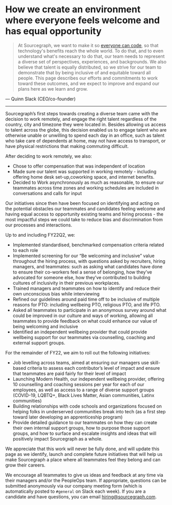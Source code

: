 # How we create an environment where everyone feels welcome and has equal opportunity

> At Sourcegraph, we want to make it so [everyone can code](../company/strategy.md), so that technology's benefits reach the whole world. To do that, and to even understand what's necessary to do that, our team needs to represent a diverse set of perspectives, experiences, and backgrounds. We also believe that talent is equally distributed, so we strive for our team to demonstrate that by being inclusive of and equitable toward all people. This page describes our efforts and commitments to work toward these outcomes, and we expect to improve and expand our plans here as we learn and grow.

— Quinn Slack (CEO/co-founder)

---

Sourcegraph’s first steps towards creating a diverse team came with the decision to work remotely, and engage the right talent regardless of the country, city and timezone they were located in. Besides allowing us access to talent across the globe, this decision enabled us to engage talent who are otherwise unable or unwilling to spend each day in an office, such as talent who take care of dependents at home, may not have access to transport, or have physical restrictions that making commuting difficult. 

After deciding to work remotely, we also:
- Chose to offer compensation that was independent of location
- Made sure our talent was supported in working remotely - including offering home desk set-up,coworking space, and internet benefits.
- Decided to Work asynchronously as much as reasonable, to ensure our teammates across time zones and working schedules are included in conversations and calls for input 

Our initiatives since then have been focused on identifying and acting on the potential obstacles our teammates and candidates feeling welcome and having equal access to opportunity existing teams and hiring process - the most impactful steps we could take to reduce bias and discrimination from our processes and interactions. 

Up to and including FY22Q2, we:
- Implemented standardised, benchmarked compensation criteria related to each role
- Implemented screening for our “Be welcoming and inclusive” value throughout the hiring process, with questions asked by recruiters, hiring managers, and teammates: such as asking what candidates have done to ensure their co-workers feel a sense of belonging, how they’ve advocated for someone else, how they’ve contributed to building cultures of inclusivity in their previous workplaces.
- Trained managers and teammates on how to identify and reduce their own unconscious bias while interviewing
- Refined our guidelines around paid time off to be inclusive of multiple reasons for PTO: including wellbeing PTO, religious PTO, and life PTO. 
- Asked all teammates to participate in an anonymous survey around what could be improved in our culture and ways of working, allowing all teammates to provide feedback on what could enhance our value of being welcoming and inclusive 
- Identified an independent wellbeing provider that could provide wellbeing support for our teammates via counselling, coaching and external support groups. 

For the remainder of FY22, we aim to roll out the following initiatives: 
- Job levelling across teams, aimed at ensuring our managers use skill-based criteria to assess each contributor’s level of impact and ensure that teammates are paid fairly for their level of impact
- Launching Modern Health, our independent wellbeing provider, offering 10 counselling and coaching sessions per year for each of our employees, as well as access to a range of diverse support groups (COVID-19, LQBTQ+, Black Lives Matter, Asian communities, Latinx communities)
- Building relationships with code schools and organizations focused on helping folks in underserved communities break into tech (as a first step toward later developing an apprenticeship program)
- Provide detailed guidance to our teammates on how they can create their own internal support groups, how to purpose those support groups, and how to surface and escalate insights and ideas that will positively impact Sourcegraph as a whole.


We appreciate that this work will never be fully done, and will update this page as we identify, launch and complete future initiatives that will help us make Sourcegraph a place where all teammates feel they belong and can grow their careers. 

We encourage all teammates to give us ideas and feedback at any time via their managers and/or the PeopleOps team. If appropriate, questions can be submitted anonymously via our company meeting form (which is automatically posted to  `#general`  on Slack each week). 
If you are a candidate and have questions, you can email [hiring@sourcegraph.com](mailto:hiring@sourcegraph.com).
